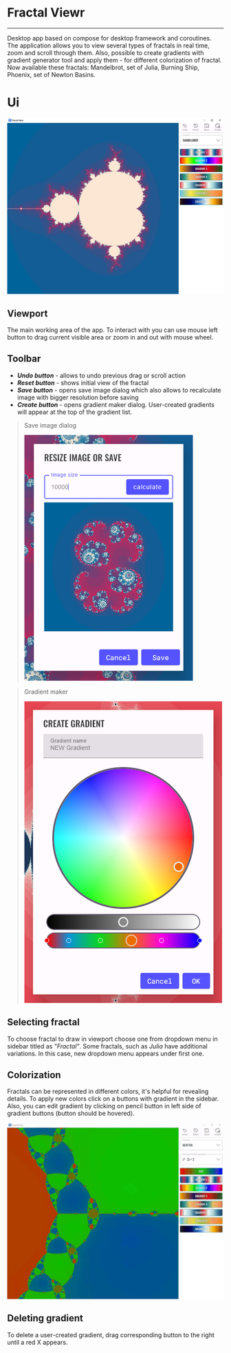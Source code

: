 # Fractal Viewr

---
Desktop app based on compose for desktop framework and coroutines.
The application allows you to view several types of fractals in real time, zoom and scroll through them.
Also, possible to create gradients with gradient generator tool and apply them - for different colorization of fractal.
Now available these fractals: Mandelbrot, set of Julia, Burning Ship, Phoenix, set of Newton Basins.

# Ui
![](images/ui.jpg?raw=true)
## Viewport
The main working area of the app. To interact with you can use mouse left button to drag current visible area or zoom in and out with mouse wheel.

## Toolbar
- ***Undo button*** - allows to undo previous drag or scroll action
- ***Reset button*** - shows initial view of the fractal
- ***Save button*** - opens save image dialog which also allows to recalculate image with bigger resolution before saving
- ***Create button*** - opens gradient maker dialog. User-created gradients will appear at the top of the gradient list.

> Save image dialog
> 
> ![Save image dialog](images/resize_save_dialog.jpg?raw=true)

> Gradient maker
> 
> ![Gradient maker](images/gradient_maker.jpg?raw=true)


## Selecting fractal
To choose fractal to draw in viewport choose one from dropdown menu in sidebar titled as *"Fractal"*.
Some fractals, such as *Julia* have additional variations. In this case, new dropdown menu appears under first one.

## Colorization
Fractals can be represented in different colors, it's helpful for revealing details. To apply new colors click on a buttons with gradient in the sidebar. Also, you can edit gradient by clicking on pencil button in left side of gradient buttons (button should be hovered).

![](images/applying_gradient.gif?raw=true)

## Deleting gradient
To delete a user-created gradient, drag corresponding button to the right until a red X appears.